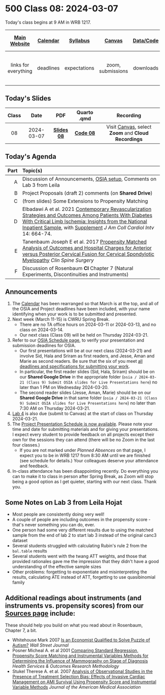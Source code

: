 # 500 Class 08: 2024-03-07

Today's class begins at 9 AM in WRB 1217.

[Main Website](https://thomaselove.github.io/500-2024/) | [Calendar](https://thomaselove.github.io/500-2024/calendar.html) | [Syllabus](https://thomaselove.github.io/500-syllabus-2024) | [Canvas](https://canvas.case.edu) | [Data/Code](https://github.com/THOMASELOVE/500-data) |  [Sources](https://github.com/THOMASELOVE/500-sources) | For help, email
:-----------: | :--------------: | :----------: | :---------: | :-------------: | :------: | :-----------: 
links for everything | deadlines | expectations | zoom, submissions | downloads | to read | `500-help` at `case` dot `edu`

## Today's Slides

Class | Date | PDF | Quarto .qmd | Recording
:---: | :--------: | :------: | :------: | :-------------:
08 | 2024-03-07 | **[Slides 08](https://github.com/THOMASELOVE/500-slides-2024/blob/main/500_slides08.pdf)** | **[Code 08](https://github.com/THOMASELOVE/500-slides-2024/blob/main/500_slides08.qmd)** | Visit [Canvas](https://canvas.case.edu/), select **Zoom** and **Cloud Recordings**

## Today's Agenda

Part | Topic(s)
-----------: | :-------------------------------------------------------------------------------------------
A | Discussion of Announcements, [OSIA setup](https://github.com/THOMASELOVE/500-osia-2024/tree/main), Comments on Lab 3 from Leila
B | Project Proposals (draft 2) comments (on **Shared Drive**)
C | (from slides) Some Extensions to Propensity Matching 
D | Elbadawi A et al. 2021 [Contemporary Revascularization Strategies and Outcomes Among Patients With Diabetes With Critical Limb Ischemia: Insights from the National Inpatient Sample](https://github.com/THOMASELOVE/500-sources/blob/main/articles/Elbadawi%202021.pdf), with [Supplement](https://github.com/THOMASELOVE/500-sources/blob/main/articles/Elbadawi%202021_supplement.pdf) *J Am Coll Cardiol Intv* 14: 664-74. 
E | Tanenbaum Joseph E et al. 2017 [Propensity Matched Analysis of Outcomes and Hospital Charges for Anterior versus Posterior Cervical Fusion for Cervical Spondylotic Myelopathy](https://github.com/THOMASELOVE/500-sources/blob/main/articles/Tanenbaum_2017_extra.pdf) *Clin Spine Surgery*
F | Discussion of Rosenbaum **CI** Chapter 7 (Natural Experiments, Discontinuities and Instruments)

## Announcements

1. The [Calendar](https://thomaselove.github.io/500-2024/calendar.html) has been rearranged so that March is at the top, and all of the OSIA and Project deadlines have been included, with your name identifying when your work is to be submitted and presented.
2. Next week (March 11-15) is CWRU Spring Break.
    - There are no TA office hours on 2024-03-11 or 2024-03-13, and no class on 2024-03-14.
    - Our next class (Class 09) will be held on Thursday 2024-03-21.
3. Refer to our [OSIA Schedule page](https://github.com/THOMASELOVE/500-osia-2024/tree/main), to verify your presentation and submission deadlines for OSIA.
    - Our first presentations will be at our next class (2024-03-21) and involve Sid, Hala and Sriram as first readers, and Jesse, Aman and Marie as second readers. Be sure that the six of you meet [all deadlines and specifications for submitting your work](https://thomaselove.github.io/500-2024/osia.html#presentation-submission-details-for-the-in-class-talks).
    - In particular, the first reader slides (Sid, Hala, Sriram) should be on our **Shared Google Drive** in the appropriate folder (`osia / 2024-03-21 (Class 9) Submit OSIA slides for Live Presentations here`) no later than 1 PM on Wednesday 2024-03-20.
    - The second reader slides (Jesse, Aman, Marie) should be on our **Shared Google Drive** in that same folder (`osia / 2024-03-21 (Class 9) Submit OSIA slides for Live Presentations here`) no later than 7:30 AM on Thursday 2024-03-21.
4. [Lab 4](https://thomaselove.github.io/500-2024/lab4.html) is also due (submit to Canvas) at the start of class on Thursday 2024-03-21.
5. The [Project Presentation Schedule is now available](https://github.com/THOMASELOVE/500-classes-2024/blob/main/project/schedule.md). Please note your time and date for submitting materials and for giving your presentations. I expect every student to provide feedback on all projects except their own for the sessions they can attend (there will be no Zoom in the last four classes.)
    - If you are not marked under *Planned Absences* on that page, I expect you to be in WRB 1217 from 8:30 AM until we are finished (see schedule for details.) Your colleagues deserve your attendance and feedback.
6. In-class attendance has been disappointing recently. Do everything you can to make it to class in person after Spring Break, as Zoom will stop being a good option as I get quieter, starting with our next class. Thank you.

## Some Notes on Lab 3 from Leila Hojat

- Most people are consistently doing very well!
- A couple of people are including outcomes in the propensity score - that's never something you can do, ever.
- One person had some very different results due to using the matched sample from the end of lab 2 to start lab 3 instead of the original canc3 dataset 
- Several students struggled with calculating Rubin's rule 2 from the `bal.table` results
- Several students went with the twang ATT weights, and those that provided rationales gave me the impression that they didn't have a good understanding of the effective sample sizes
- Other problems: forgetting to exponentiate and misinterpreting the results, calculating ATE instead of ATT, forgetting to use quasibinomial family

## Additional readings about instruments (and instruments vs. propensity scores) from our [Sources page](https://github.com/THOMASELOVE/500-sources) include: 

These should help you build on what you read about in Rosenbaum, Chapter 7, a bit.

- Whitehouse Mark 2007 [Is an Economist Qualified to Solve Puzzle of Autism?](https://github.com/THOMASELOVE/500-sources/blob/main/articles/Whitehouse%202007%20WSJ%20Economics%20and%20Autism.pdf) *Wall Street Journal*
- Posner Micheal A. et al 2001 [Comparing Standard Regression, Propensity Score Matching and Instrumental Variables Methods for Determining the Influence of Mammography on Stage of Diagnosis](https://github.com/THOMASELOVE/500-sources/blob/main/articles/Posner%20et%20al%202001%20Comparing%20Methods%20in%20a%20Mammography%20Study.pdf) *Health Services & Outcomes Research Methodology*
- Stukel Therese A. et al. 2007 [Analysis of Observational Studies in the Presence of Treatment Selection Bias: Effects of Invasive Cardiac Management on AMI Survival Using Propensity Score and Instrumental Variable Methods](https://github.com/THOMASELOVE/500-sources/blob/main/articles/Stukel%20et%20al%202007%20JAMA.pdf) *Journal of the American Medical Association*

